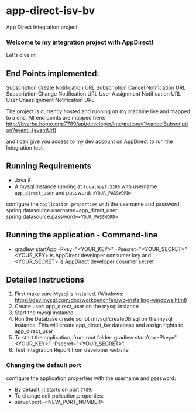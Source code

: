 # app-direct-isv-bv
App Direct Integration project

### Welcome to my integration project with AppDirect!
Let's dive in!

## End Points implemented:
Subscription Create Notification URL
Subscription Cancel Notification URL
Subscription Change Notification URL 
User Assignment Notification URL
User Unassignment Notification URL

The project is currently hosted and running on my machine live and mapped to a dns.
All end points are mapped here:
http://bvarba.hopto.org:7789/api/developer/integration/v1/cancelSubscription?event={eventUrl}

and I can give you access to my dev account on AppDirect to run the Integration test.

## Running Requirements
* Java 8
* A mysql instance running at `localhost:3306` with username `app_direct_user` and password: `<YOUR_PASSWORD>`

configure the `application.properties` with the username and password:
spring.datasource.username=app_direct_user
spring.datasource.password=`<YOUR_PASSWORD>`

## Running the application - Command-line
* gradlew startApp -Pkey="<YOUR_KEY>" -Psecret="<YOUR_SECRET>"
  <YOUR_KEY> is AppDirect developer consumer key and 
  <YOUR_SECRET> is AppDirect developer cosumer secret

## Detailed Instructions

1. First make sure Mysql is installed. (Windows: https://dev.mysql.com/doc/workbench/en/wb-installing-windows.html)
2. Create user: app_direct_user on the mysql instance
3. Start the mysql instance
4. Run the Database create script /mysql/createDB.sql on the mysql instance. This will create app_direct_isv database and assign rights to app_direct_user
5. To start the application, from root folder: gradlew startApp -Pkey="<YOUR_KEY>" -Psecret="<YOUR_SECRET>".
6. Test Integration Report from developer website

### Changing the default port
configure the application.properties with the username and password:
* By default, it starts on port `7789`.
* To change edit pplication.properties:
* server.port=<NEW_PORT_NUMBER>

